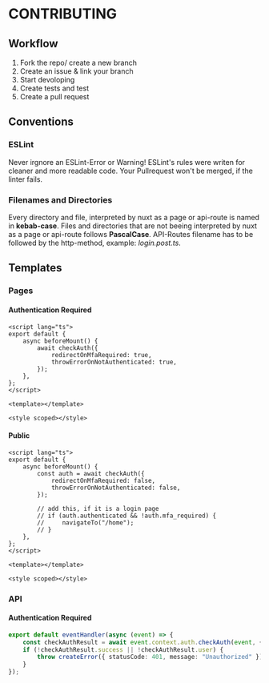# CONTRIBUTING

## Workflow

1. Fork the repo/ create a new branch
2. Create an issue & link your branch
3. Start devoloping
4. Create tests and test
5. Create a pull request

## Conventions

### ESLint

Never irgnore an ESLint-Error or Warning!
ESLint's rules were writen for cleaner and more readable code. Your Pullrequest won't be merged, if the linter fails.

### Filenames and Directories

Every directory and file, interpreted by nuxt as a page or api-route is named in **kebab-case**.
Files and directories that are not beeing interpreted by nuxt as a page or api-route follows **PascalCase**.
API-Routes filename has to be followed by the http-method, example: _login.post.ts_.

## Templates

### Pages

#### Authentication Required

```vue
<script lang="ts">
export default {
    async beforeMount() {
        await checkAuth({
            redirectOnMfaRequired: true,
            throwErrorOnNotAuthenticated: true,
        });
    },
};
</script>

<template></template>

<style scoped></style>
```

#### Public

```vue
<script lang="ts">
export default {
    async beforeMount() {
        const auth = await checkAuth({
            redirectOnMfaRequired: false,
            throwErrorOnNotAuthenticated: false,
        });

        // add this, if it is a login page
        // if (auth.authenticated && !auth.mfa_required) {
        //     navigateTo("/home");
        // }
    },
};
</script>

<template></template>

<style scoped></style>
```

### API

#### Authentication Required

```ts
export default eventHandler(async (event) => {
    const checkAuthResult = await event.context.auth.checkAuth(event, {});
    if (!checkAuthResult.success || !checkAuthResult.user) {
        throw createError({ statusCode: 401, message: "Unauthorized" });
    }
});
```
